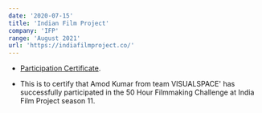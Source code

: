 ```yaml
---
date: '2020-07-15'
title: 'Indian Film Project'
company: 'IFP'
range: 'August 2021'
url: 'https://indiafilmproject.co/'
---
```


- [Participation Certificate](https://drive.google.com/file/d/1ELiejCt4v-QBqrsXxP_BWFittXkO093Z/view).

- This is to certify that Amod Kumar from team VISUALSPACE' has successfully participated in the 50 Hour Filmmaking Challenge at India Film Project season 11. 
